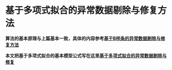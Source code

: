 # 基于多项式拟合的异常数据剔除与修复方法
**算法的基本原理与上篇基本一致，具体的内容参考[基于B样条的异常数据剔除与修复方法](https://www.zybuluo.com/mdeditor#1428375)**

**本文把基于多项式拟合的基本模型公式写在这里[基于多项式拟合的异常数据剔除与修复](https://www.zybuluo.com/mdeditor#1443408)**
